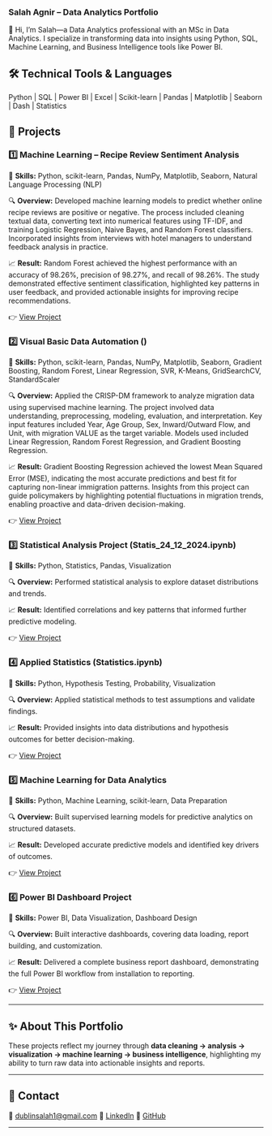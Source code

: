 
### Salah Agnir – Data Analytics Portfolio

👋 Hi, I’m Salah—a Data Analytics professional with an MSc in Data Analytics. I specialize in transforming data into insights using Python, SQL, Machine Learning, and Business Intelligence tools like Power BI.

## 🛠 Technical Tools & Languages
Python | SQL | Power BI | Excel | Scikit-learn | Pandas | Matplotlib | Seaborn | Dash | Statistics


## 🔹 Projects

### 1️⃣ Machine Learning – Recipe Review Sentiment Analysis

📌 **Skills:** Python, scikit-learn, Pandas, NumPy, Matplotlib, Seaborn, Natural Language Processing (NLP)

🔍 **Overview:** Developed machine learning models to predict whether online recipe reviews are positive or negative. The process included cleaning textual data, converting text into numerical features using TF-IDF, and training Logistic Regression, Naive Bayes, and Random Forest classifiers. Incorporated insights from interviews with hotel managers to understand feedback analysis in practice.

📈 **Result:** Random Forest achieved the highest performance with an accuracy of 98.26%, precision of 98.27%, and recall of 98.26%. The study demonstrated effective sentiment classification, highlighted key patterns in user feedback, and provided actionable insights for improving recipe recommendations.

👉  [View Project](https://drive.google.com/file/d/12ZWXfzEpGIOCg3jKHxfQnxy2vgHsFUYz/view?usp=sharing)


### 2️⃣ Visual Basic Data Automation ()

📌 **Skills:** Python, scikit-learn, Pandas, NumPy, Matplotlib, Seaborn, Gradient Boosting, Random Forest, Linear Regression, SVR, K-Means, GridSearchCV, StandardScaler

🔍 **Overview:** Applied the CRISP-DM framework to analyze migration data using supervised machine learning. The project involved data understanding, preprocessing, modeling, evaluation, and interpretation. Key input features included Year, Age Group, Sex, Inward/Outward Flow, and Unit, with migration VALUE as the target variable. Models used included Linear Regression, Random Forest Regression, and Gradient Boosting Regression.

📈 **Result:** Gradient Boosting Regression achieved the lowest Mean Squared Error (MSE), indicating the most accurate predictions and best fit for capturing non-linear immigration patterns. Insights from this project can guide policymakers by highlighting potential fluctuations in migration trends, enabling proactive and data-driven decision-making.

👉 [View Project]([[https://github.com/yourusername/project1](https://github.com/salahagnir/CA/blob/main/Machine_learning_for_Data_Analytics.ipynb)](https://drive.google.com/file/d/1N1IY3akjGTTJjBG-Z5q1MXLEv6cJDEEp/view?usp=sharing))


### 3️⃣ Statistical Analysis Project (Statis\_24\_12\_2024.ipynb)

📌 **Skills:** Python, Statistics, Pandas, Visualization

🔍 **Overview:** Performed statistical analysis to explore dataset distributions and trends.

📈 **Result:** Identified correlations and key patterns that informed further predictive modeling.

👉 [View Project]([https://github.com/yourusername/project1](https://github.com/salahagnir/CA/blob/main/CA2_Statistics_30_12.ipynb))


### 4️⃣ Applied Statistics (Statistics.ipynb)

📌 **Skills:** Python, Hypothesis Testing, Probability, Visualization

🔍 **Overview:** Applied statistical methods to test assumptions and validate findings.

📈 **Result:** Provided insights into data distributions and hypothesis outcomes for better decision-making.

👉 [View Project]([https://github.com/yourusername/project1](https://github.com/salahagnir/CA/blob/main/Statistics.ipynb))


### 5️⃣ Machine Learning for Data Analytics

📌 **Skills:** Python, Machine Learning, scikit-learn, Data Preparation

🔍 **Overview:** Built supervised learning models for predictive analytics on structured datasets.

📈 **Result:** Developed accurate predictive models and identified key drivers of outcomes.

👉 [View Project]([https://github.com/yourusername/project1](https://github.com/salahagnir/CA1-S2/blob/master/S%26Pstocks28.22(1).ipynb))


### 6️⃣ Power BI Dashboard Project

📌 **Skills:** Power BI, Data Visualization, Dashboard Design

🔍 **Overview:** Built interactive dashboards, covering data loading, report building, and customization.

📈 **Result:** Delivered a complete business report dashboard, demonstrating the full Power BI workflow from installation to reporting.

👉 [View Project]([https://github.com/yourusername/project1](https://github.com/salahagnir/Power-BI/blob/main/PBI3.pbix))


---

## ✨ About This Portfolio

These projects reflect my journey through **data cleaning → analysis → visualization → machine learning → business intelligence**, highlighting my ability to turn raw data into actionable insights and reports.

---

## 🔹 Contact

📧 [dublinsalah1@gmail.com](mailto:dublinsalah1@gmail.com)
🔗 [LinkedIn](https://www.linkedin.com/in/yourprofile)
🔗 [GitHub](https://github.com/yourusername)


---


